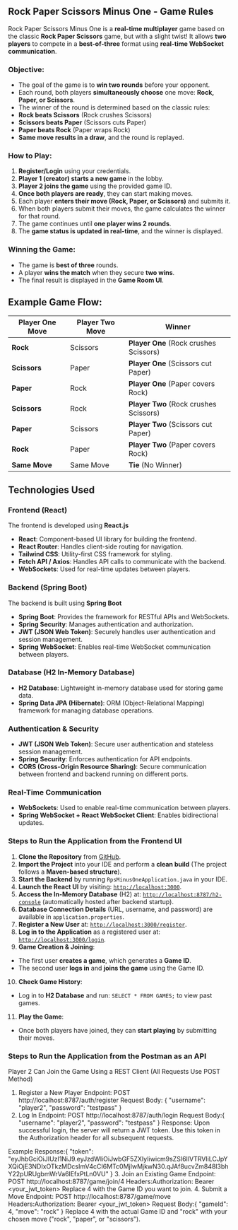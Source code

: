 ## Rock Paper Scissors Minus One - Game Rules

Rock Paper Scissors Minus One is a **real-time multiplayer** game based on the classic **Rock Paper Scissors** game, but
with a slight twist!
It allows **two players** to compete in a **best-of-three** format using **real-time WebSocket communication**.

### Objective:

- The goal of the game is to **win two rounds** before your opponent.
- Each round, both players **simultaneously choose** one move: **Rock, Paper, or Scissors**.
- The winner of the round is determined based on the classic rules:
- **Rock beats Scissors** (Rock crushes Scissors)
- **Scissors beats Paper** (Scissors cuts Paper)
- **Paper beats Rock** (Paper wraps Rock)
- **Same move results in a draw**, and the round is replayed.

### How to Play:

1. **Register/Login** using your credentials.
2. **Player 1 (creator) starts a new game** in the lobby.
3. **Player 2 joins the game** using the provided game ID.
4. **Once both players are ready**, they can start making moves.
5. Each player **enters their move (Rock, Paper, or Scissors)** and submits it.
6. When both players submit their moves, the game calculates the winner for that round.
7. The game continues until **one player wins 2 rounds**.
8. The **game status is updated in real-time**, and the winner is displayed.

### Winning the Game:

- The game is **best of three** rounds.
- A player **wins the match** when they secure **two wins**.
- The final result is displayed in the **Game Room UI**.

## Example Game Flow:

| **Player One Move** | **Player Two Move** | **Winner**                              |
|---------------------|---------------------|-----------------------------------------|
| **Rock**            | Scissors            | **Player One**  (Rock crushes Scissors) |
| **Scissors**        | Paper               | **Player One**  (Scissors cut Paper)    |
| **Paper**           | Rock                | **Player One**  (Paper covers Rock)     |
| **Scissors**        | Rock                | **Player Two**  (Rock crushes Scissors) |
| **Paper**           | Scissors            | **Player Two**  (Scissors cut Paper)    |
| **Rock**            | Paper               | **Player Two**  (Paper covers Rock)     |
| **Same Move**       | Same Move           | **Tie** (No Winner)                     |


## Technologies Used

### Frontend (React)

The frontend is developed using **React.js**

- **React**: Component-based UI library for building the frontend.
- **React Router**: Handles client-side routing for navigation.
- **Tailwind CSS**: Utility-first CSS framework for styling.
- **Fetch API / Axios**: Handles API calls to communicate with the backend.
- **WebSockets**: Used for real-time updates between players.

### Backend (Spring Boot)

The backend is built using **Spring Boot**

- **Spring Boot**: Provides the framework for RESTful APIs and WebSockets.
- **Spring Security**: Manages authentication and authorization.
- **JWT (JSON Web Token)**: Securely handles user authentication and session management.
- **Spring WebSocket**: Enables real-time WebSocket communication between players.

### Database (H2 In-Memory Database)

- **H2 Database**: Lightweight in-memory database used for storing game data.
- **Spring Data JPA (Hibernate)**: ORM (Object-Relational Mapping) framework for managing database operations.

### Authentication & Security

- **JWT (JSON Web Token)**: Secure user authentication and stateless session management.
- **Spring Security**: Enforces authentication for API endpoints.
- **CORS (Cross-Origin Resource Sharing)**: Secure communication between frontend and backend running on
  different ports.

### Real-Time Communication

- **WebSockets**: Used to enable real-time communication between players.
- **Spring WebSocket + React WebSocket Client**: Enables bidirectional updates.

### Steps to Run the Application from the Frontend UI

1. **Clone the Repository** from [GitHub](https://github.com/ahamadfaiz7/).
2. **Import the Project** into your IDE and perform a **clean build** (The project follows a **Maven-based structure**).
3. **Start the Backend** by running `RpsMinusOneApplication.java` in your IDE.
4. **Launch the React UI** by visiting: [`http://localhost:3000`](http://localhost:3000).
5. **Access the In-Memory Database** (H2) at: [`http://localhost:8787/h2-console`](http://localhost:8787/h2-console) (automatically hosted after backend startup).
6. **Database Connection Details** (URL, username, and password) are available in `application.properties`.
7. **Register a New User** at: [`http://localhost:3000/register`](http://localhost:3000/register).
8. **Log in to the Application** as a registered user at: [`http://localhost:3000/login`](http://localhost:3000/login).
9. **Game Creation & Joining**:
 - The first user **creates a game**, which generates a **Game ID**.
 - The second user **logs in** and **joins the game** using the Game ID.
10. **Check Game History**:
- Log in to **H2 Database** and run: `SELECT * FROM GAMES;` to view past games.
11. **Play the Game**:
- Once both players have joined, they can **start playing** by submitting their moves.


### Steps to Run the Application from the Postman as an API
Player 2 Can Join the Game Using a REST Client (All Requests Use POST Method)
1. Register a New Player
   Endpoint: POST http://localhost:8787/auth/register
   Request Body:
   {
   "username": "player2",
   "password": "testpass"
   }
2. Log In
   Endpoint: POST http://localhost:8787/auth/login
   Request Body:{
   "username": "player2",
   "password": "testpass"
   }
   Response:
   Upon successful login, the server will return a JWT token. Use this token in the Authorization header for all subsequent requests.

Example Response:{
"token": "eyJhbGciOiJIUzI1NiJ9.eyJzdWIiOiJwbGF5ZXIyIiwicm9sZSI6IlVTRVIiLCJpYXQiOjE3NDIxOTkzMDcsImV4cCI6MTc0MjIwMjkwN30.qJAf8ucvZm848l3bhY22pURUgbmWrVa6lEfxPtLn0VU"
}
3. Join an Existing Game
   Endpoint: POST http://localhost:8787/game/join/4
   Headers:Authorization: Bearer <your_jwt_token>
   Replace 4 with the Game ID you want to join.
4. Submit a Move
   Endpoint: POST http://localhost:8787/game/move
   Headers:Authorization: Bearer <your_jwt_token>
   Request Body:{
   "gameId": 4,
   "move": "rock"
   }
   Replace 4 with the actual Game ID and "rock" with your chosen move ("rock", "paper", or "scissors").


